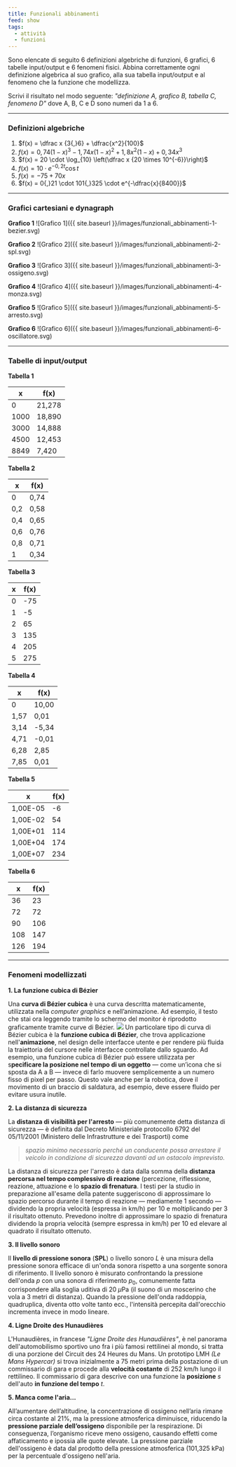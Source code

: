 ```yaml
---
title: Funzionali abbinamenti
feed: show
tags:
  - attività
  - funzioni
---
```

Sono elencate di seguito 6 definizioni algebriche di funzioni, 6 grafici, 6 tabelle input/output e 6 fenomeni fisici. Abbina correttamente ogni definizione algebrica al suo grafico, alla sua tabella input/output e al fenomeno che la funzione che modellizza.

Scrivi il risultato nel modo seguente: *"definizione A, grafico B, tabella C, fenomeno D"* dove A, B, C e D sono numeri da 1 a 6.

---
### Definizioni algebriche

1. $f(x) = \dfrac x {3{,}6} + \dfrac{x^2}{100}$
2. $f(x) = 0{,}74(1-x)^3 - 1{,}74x(1-x)^2 + 1{,}8x^2(1-x) + 0{,}34x^3$
3. $f(x) = 20 \cdot \log_{10} \left(\dfrac x {20 \times 10^{-6}}\right)$
4. $f(x) = 10 \cdot e^{-0{,}2 t} \cos t$
5. $f(x) = -75 + 70x$
6. $f(x) = 0{,}21 \cdot 101{,}325 \cdot e^{-\dfrac{x}{8400}}$

---
### Grafici cartesiani e dynagraph

**Grafico 1**
![Grafico 1]({{ site.baseurl }}/images/funzionali_abbinamenti-1-bezier.svg)

**Grafico 2**
![Grafico 2]({{ site.baseurl }}/images/funzionali_abbinamenti-2-spl.svg)

**Grafico 3**
![Grafico 3]({{ site.baseurl }}/images/funzionali_abbinamenti-3-ossigeno.svg)

**Grafico 4**
![Grafico 4]({{ site.baseurl }}/images/funzionali_abbinamenti-4-monza.svg)

**Grafico 5**
![Grafico 5]({{ site.baseurl }}/images/funzionali_abbinamenti-5-arresto.svg)

**Grafico 6**
![Grafico 6]({{ site.baseurl }}/images/funzionali_abbinamenti-6-oscillatore.svg)

---
### Tabelle di input/output

**Tabella 1**

| x    | f(x)   |
| ---- | ------ |
| 0    | 21,278 |
| 1000 | 18,890 |
| 3000 | 14,888 |
| 4500 | 12,453 |
| 8849 | 7,420  |

**Tabella 2**

| x   | f(x) |
| --- | ---- |
| 0   | 0,74 |
| 0,2 | 0,58 |
| 0,4 | 0,65 |
| 0,6 | 0,76 |
| 0,8 | 0,71 |
| 1   | 0,34 |

**Tabella 3**

| x   | f(x) |
| --- | ---- |
| 0   | -75  |
| 1   | -5   |
| 2   | 65   |
| 3   | 135  |
| 4   | 205  |
| 5   | 275  |

**Tabella 4**

| x    | f(x)  |
| ---- | ----- |
| 0    | 10,00 |
| 1,57 | 0,01  |
| 3,14 | -5,34 |
| 4,71 | -0,01 |
| 6,28 | 2,85  |
| 7,85 | 0,01  |

**Tabella 5**

| x        | f(x) |
| -------- | ---- |
| 1,00E-05 | -6   |
| 1,00E-02 | 54   |
| 1,00E+01 | 114  |
| 1,00E+04 | 174  |
| 1,00E+07 | 234  |

**Tabella 6**

| x   | f(x) |
| --- | ---- |
| 36  | 23   |
| 72  | 72   |
| 90  | 106  |
| 108 | 147  |
| 126 | 194  |

---
### Fenomeni modellizzati

**1. La funzione cubica di Bézier**

Una **curva di Bézier cubica** è una curva descritta matematicamente, utilizzata nella *computer graphics* e nell’animazione. Ad esempio, il testo che stai ora leggendo tramite lo schermo del monitor è riprodotto graficamente tramite curve di Bézier.
   ![](https://rfong.github.io/creative-coding/bezier/images/jdhao_example_e.png)
Un particolare tipo di curva di Bézier cubica è la **funzione cubica di Bézier**, che trova applicazione nell'**animazione**, nel design delle interfacce utente e per rendere più fluida la traiettoria del cursore nelle interfacce controllate dallo sguardo. Ad esempio, una funzione cubica di Bézier può essere utilizzata per s**pecificare la posizione nel tempo di un oggetto** — come un’icona che si sposta da A a B — invece di farlo muovere semplicemente a un numero fisso di pixel per passo. Questo vale anche per la robotica, dove il movimento di un braccio di saldatura, ad esempio, deve essere fluido per evitare usura inutile.

**2. La distanza di sicurezza**

La **distanza di visibilità per l'arresto** — più comunemente detta distanza di sicurezza — è definita dal Decreto Ministeriale protocollo 6792 del 05/11/2001 (Ministero delle Infrastrutture e dei Trasporti) come

> *spazio minimo necessario perché un conducente possa arrestare il veicolo in condizione di sicurezza davanti ad un ostacolo imprevisto.*

La distanza di sicurezza per l'arresto è data dalla somma della **distanza percorsa nel tempo complessivo di reazione** (percezione, riflessione, reazione, attuazione e lo **spazio di frenatura**. I testi per la studio in preparazione all'esame della patente suggeriscono di approssimare lo spazio percorso durante il tempo di reazione — mediamente 1 secondo — dividendo la propria velocità (espressa in km/h) per 10 e moltiplicando per 3 il risultato ottenuto. Prevedono inoltre di approssimare lo spazio di frenatura dividendo la propria velocità (sempre espressa in km/h) per 10 ed elevare al quadrato il risultato ottenuto.

**3. Il livello sonoro**

Il **livello di pressione sonora** (**SPL**) o livello sonoro $L$ è una misura della pressione sonora efficace di un'onda sonora rispetto a una sorgente sonora di riferimento. Il livello sonoro è misurato confrontando la pressione dell'onda $p$ con una sonora di riferimento $p_0$, comunemente fatta corrispondere alla soglia uditiva di $20 \;\mu\text{Pa}$ (il suono di un moscerino che vola a 3 metri di distanza). Quando la pressione dell'onda raddoppia, quadruplica, diventa otto volte tanto ecc., l'intensità percepita dall'orecchio incrementa invece in modo lineare. 

**4. Ligne Droite des Hunaudières**

L'Hunaudières, in francese *"Ligne Droite des Hunaudières"*, è nel panorama dell'automobilismo sportivo uno fra i più famosi rettilinei al mondo, si tratta di una porzione del Circuit des 24 Heures du Mans. Un prototipo LMH *(Le Mans Hypercar)* si trova inizialmente a 75 metri prima della postazione di un commissario di gara e procede alla **velocità costante** di 252 km/h lungo il rettilineo. Il commissario di gara descrive con una funzione la **posizione** $s$ dell'auto **in funzione del tempo** $t$.

**5. Manca come l'aria...**

All’aumentare dell’altitudine, la concentrazione di ossigeno nell’aria rimane circa costante al 21%, ma la pressione atmosferica diminuisce, riducendo la **pressione parziale dell’ossigeno** disponibile per la respirazione. Di conseguenza, l’organismo riceve meno ossigeno, causando effetti come affaticamento e ipossia alle quote elevate. La pressione parziale dell'ossigeno è data dal prodotto della pressione atmosferica (101,325 kPa) per la percentuale d'ossigeno nell'aria.
